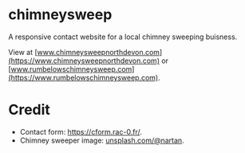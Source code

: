 # chimneysweep

A responsive contact website for a local chimney sweeping buisness.

View at [www.chimneysweepnorthdevon.com](https://www.chimneysweepnorthdevon.com) or [www.rumbelowschimneysweep.com](https://www.rumbelowschimneysweep.com).

# Credit
- Contact form: https://cform.rac-0.fr/.
- Chimney sweeper image: [unsplash.com/@nartan](https://unsplash.com/photos/hr_feH2URs0?utm_source=unsplash&utm_medium=referral&utm_content=creditShareLink).
